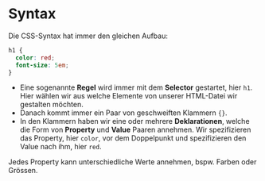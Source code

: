 # Syntax

<show-structure depth="2" />

Die CSS-Syntax hat immer den gleichen Aufbau:

```CSS
h1 {
  color: red;
  font-size: 5em;
}
```

- Eine sogenannte **Regel** wird immer mit dem **Selector** gestartet, hier `h1`. Hier wählen wir aus welche Elemente von unserer HTML-Datei wir
  gestalten möchten.
- Danach kommt immer ein Paar von geschweiften Klammern `{}`.
- In den Klammern haben wir eine oder mehrere **Deklarationen**, welche die Form von **Property** und **Value** Paaren annehmen. Wir spezifizieren
  das Property, hier `color`, vor dem Doppelpunkt und spezifizieren den Value nach ihm, hier `red`.

Jedes Property kann unterschiedliche Werte annehmen, bspw. Farben oder Grössen.
